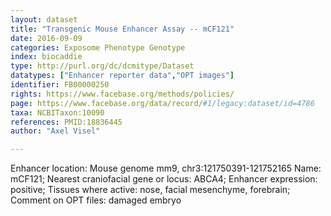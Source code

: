 ```yaml
---
layout: dataset  
title: "Transgenic Mouse Enhancer Assay -- mCF121"  
date: 2016-09-09  
categories: Exposome Phenotype Genotype  
index: biocaddie  
type: http://purl.org/dc/dcmitype/Dataset  
datatypes: ["Enhancer reporter data","OPT images"]  
identifier: FB00000250  
rights: https://www.facebase.org/methods/policies/  
page: https://www.facebase.org/data/record/#1/legacy:dataset/id=4786  
taxa: NCBITaxon:10090  
references: PMID:18836445  
author: "Axel Visel"  

---
```

 Enhancer location: Mouse genome mm9, chr3:121750391-121752165 Name: mCF121; Nearest craniofacial gene or locus: ABCA4; Enhancer expression: positive; Tissues where active: nose, facial mesenchyme, forebrain; Comment on OPT files: damaged embryo  

